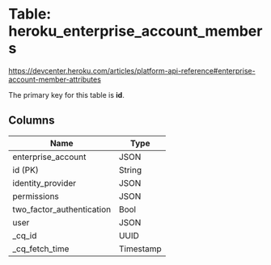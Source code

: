 # Table: heroku_enterprise_account_members
https://devcenter.heroku.com/articles/platform-api-reference#enterprise-account-member-attributes

The primary key for this table is **id**.


## Columns
| Name          | Type          |
| ------------- | ------------- |
|enterprise_account|JSON|
|id (PK)|String|
|identity_provider|JSON|
|permissions|JSON|
|two_factor_authentication|Bool|
|user|JSON|
|_cq_id|UUID|
|_cq_fetch_time|Timestamp|